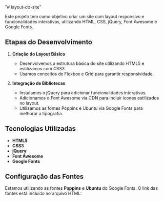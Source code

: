 "# layout-do-site" 


Este projeto tem como objetivo criar um site com layout responsivo e funcionalidades interativas, utilizando HTML, CSS, jQuery, Font Awesome e Google Fonts.

## Etapas do Desenvolvimento

1. **Criação do Layout Básico**
   - Desenvolvemos a estrutura básica do site utilizando HTML5 e estilizamos com CSS3.
   - Usamos conceitos de Flexbox e Grid para garantir responsividade.

2. **Integração de Bibliotecas**
   - Instalamos o jQuery para adicionar funcionalidades interativas.
   - Adicionamos o Font Awesome via CDN para incluir ícones estilizados no layout.
   - Utilizamos as fontes Poppins e Ubuntu via Google Fonts para melhorar a tipografia.

## Tecnologias Utilizadas

- **HTML5**
- **CSS3**
- **jQuery**
- **Font Awesome**
- **Google Fonts**

## Configuração das Fontes

Estamos utilizando as fontes **Poppins** e **Ubuntu** do Google Fonts. O link das fontes está incluído no arquivo HTML:

<link href="https://fonts.googleapis.com/css2?family=Poppins:wght@400;500;700&family=Ubuntu:wght@400;500;700&display=swap" rel="stylesheet">
